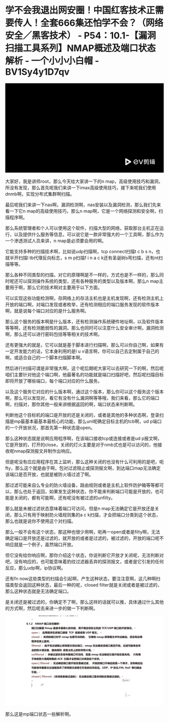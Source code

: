 # 学不会我退出网安圈！中国红客技术正需要传人！全套666集还怕学不会？（网络安全／黑客技术） - P54：10.1-【漏洞扫描工具系列】NMAP概述及端口状态解析 - 一个小小小白帽 - BV1Sy4y1D7qv

![](img/78bd1cd9b0236d3d323c339384d2b2c5_0.png)

大家好，我是讲师root，那么今天给大家讲一下的n map，高级使用技巧和漏洞，所没有发现，那么首先呢我们来讲一下imax高级使用技巧，接下来呢我们使用dnmb啊，实现分布式集群啊扫描。

最后呢我们来讲一下nas啊，漏洞检测啊，nas安装以及漏洞检测，那么我们先来看一下它n map的高级使用技巧，那么n map啊，它是一个网络探测和安全啊，扫描程序啊。

那么系统管理者和个人可以使用这个软件，扫描大型的网络，获取那台主机正在运行，以及提供什么服务等信息，可以说它是一款非常强大的一个工具啊，那么作为一个渗透测试人员来讲，n map是必须要会用的啊。

它能支持多种的扫描技术啊，比如说udp扫描啊，tcp connect扫描t c b s n，也就半开扫描l tb代理反向标志，s m p扫描f i n a c k还有圣诞树s弯扫描，还有nt扫描等等。

那么各种不同类型的扫描，对它的原理啊是不一样的，方式也是不一样的，那么同时呢还可以探测操作系统的类型，还有各种服务的类型以及版本啊，那么n map主要用于啊，那么它的技术啊对主要用于以下方面。

可以实现这些功能检测啊，存网络上的存活主机也是主机发现啊，还有检测主机上开放的端口啊，对端口发现或者枚举，还有检测相应的端口服务发现的软件版本啊，就是说每个端口对应的是什么服务啊。

那么这个服务的版本啊是什么版本，还有检测操作系统硬件地址啊，以及软件版本等等啊，还有检测脆弱性的漏洞，那么也同时可以注意什么安全审计啊，漏洞检测啊，那么还可以进行密码包括等等相关的技术啊。

还有更强大的就是，它可以就是基于脚本进行扫描啊，那么可以你自己啊，如果有一定开发能力的话，它本身利用的是l u v语言啊，你可以自己去定制属于自己的啊，或适合自己的一个脚本扫描脚本啊。

然后进行扫描可谓是非常强大啊，这个呢后期呢大家可以去研究一下的啊，然后呢咱们主要针对他这个端口啊，他最著名的功能就是端口扫描好吧，然后呢扫描目标即将开放了哪些端口，每个端口对应的什么服务。

以及这个服务它对应的什么版本啊，通过这个版本，那么你可以这个服务这个版本啊，那么可以发现对，看它有没有什么漏洞啊等等哦，我们来看，那么它的端口啊，扫描对，那你其他一般来讲根据返回的啊，端口状态来判断啊。

判断他这个目标机的端口是开放的还是关闭的，或者是其他的多种状态啊，登录扫描是mp最基本最基本最核心的功能，那么uni呢确定目标主机的tcb啊，ud p端口的一个开放状况，那首先第一种状态是open。

那么这种状态就是说啊应用程序啊，在该端口接收tcp或连接或者是ud p报文啊，它是开放的，打开的close，关闭的灯火主要是对于nmb式也是可以访问的，他接收呢nmap探测报文并制作出响应。

但是呢没有应应用程序在其上监听，那么这种关闭的也没有什么可利用的是吧，呃fty，那么这个就是由于啊，包对过滤阻止或探测报文啊，到达端口map无法确定该端口是否开放，也就是被防火墙过滤了啊。

那过滤可能来自么专业的防火墙设备，路由规则或者是主机上软件防护箱等等都可以，那么也处于返回，如果发生这种状态，你不能来判断端口可能是开放的，也可能是关闭的，都有可能啊，还有呢没有被过滤的unfilty。

那么就是未被过滤状态意味着端口可访问，但是n map无法确定它是开放还是关闭，那么只有用于映射防火墙规则集的a c k扫描，才会把端口分类到这个状态，那么也就是说你不使用这个对扫描。

那么一般不会有这个状态，那这种也很少用啊，呃再一open或者是filty啊，无法确定端口是开放还是过滤的，就开放的或者是过滤的，被过滤的，开放的端口呢不响应就是一个例子，虽然端口开放。

但它没有给你响应啊，那你介绍这个状态，你说判断它开放才关闭呢，无法判断对吧，没有响应的，也可能意味着豹纹过滤器丢弃的探测报文，或者是它引发的任何反应，那么udp啊，ip协议啊。

还有fn now这些类型的扫描会引起啊，产生这种状态，要注注意啊，这几种啊扫描类型会返回这种状态，最后一种的呢，closed filter就是关闭或者是被过滤的，那么这种状态就是无法确定端口。

是关闭还是被过滤的，你确定不了啊，那么这样的话就可以推，具体通过什么其他的方式啊，然后呢去来进一步的做一下判断啊。



![](img/78bd1cd9b0236d3d323c339384d2b2c5_2.png)

那么这是mp端口状态一些解析啊。